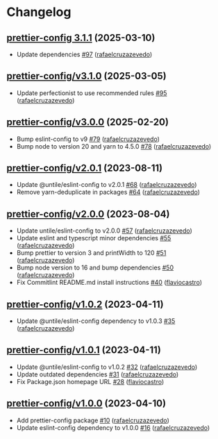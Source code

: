 # Changelog

## [prettier-config 3.1.1](https://github.com/untile/js-configs/releases/tag/prettier-config/3.1.1) (2025-03-10)
- Update dependencies [\#97](https://github.com/untile/js-configs/pull/97) ([rafaelcruzazevedo](https://github.com/rafaelcruzazevedo))

## [prettier-config/v3.1.0](https://github.com/untile/js-configs/releases/tag/prettier-config/v3.1.0) (2025-03-05)
- Update perfectionist to use recommended rules [\#95](https://github.com/untile/js-configs/pull/95) ([rafaelcruzazevedo](https://github.com/rafaelcruzazevedo))

## [prettier-config/v3.0.0](https://github.com/untile/js-configs/releases/tag/prettier-config/v3.0.0) (2025-02-20)
- Bump eslint-config to v9 [\#79](https://github.com/untile/js-configs/pull/79) ([rafaelcruzazevedo](https://github.com/rafaelcruzazevedo))
- Bump node to version 20 and yarn to 4.5.0 [\#78](https://github.com/untile/js-configs/pull/78) ([rafaelcruzazevedo](https://github.com/rafaelcruzazevedo))

## [prettier-config/v2.0.1](https://github.com/untile/js-configs/releases/tag/prettier-config/v2.0.1) (2023-08-11)
- Update @untile/eslint-config to v2.0.1 [\#68](https://github.com/untile/js-configs/pull/68) ([rafaelcruzazevedo](https://github.com/rafaelcruzazevedo))
- Remove yarn-deduplicate in packages [\#64](https://github.com/untile/js-configs/pull/64) ([rafaelcruzazevedo](https://github.com/rafaelcruzazevedo))

## [prettier-config/v2.0.0](https://github.com/untile/js-configs/releases/tag/prettier-config/v2.0.0) (2023-08-04)
- Update untile/eslint-config to v2.0.0 [\#57](https://github.com/untile/js-configs/pull/57) ([rafaelcruzazevedo](https://github.com/rafaelcruzazevedo))
- Update eslint and typescript minor dependencies [\#55](https://github.com/untile/js-configs/pull/55) ([rafaelcruzazevedo](https://github.com/rafaelcruzazevedo))
- Bump prettier to version 3 and printWidth to 120 [\#51](https://github.com/untile/js-configs/pull/51) ([rafaelcruzazevedo](https://github.com/rafaelcruzazevedo))
- Bump node version to 16 and bump dependencies [\#50](https://github.com/untile/js-configs/pull/50) ([rafaelcruzazevedo](https://github.com/rafaelcruzazevedo))
- Fix Commitlint README.md install instructions [\#40](https://github.com/untile/js-configs/pull/40) ([flaviocastro](https://github.com/flaviocastro))

## [prettier-config/v1.0.2](https://github.com/untile/js-configs/releases/tag/prettier-config/v1.0.2) (2023-04-11)
- Update @untile/eslint-config dependency to v1.0.3 [\#35](https://github.com/untile/js-configs/pull/35) ([rafaelcruzazevedo](https://github.com/rafaelcruzazevedo))

## [prettier-config/v1.0.1](https://github.com/untile/js-configs/releases/tag/prettier-config/v1.0.1) (2023-04-11)
- Update @untile/eslint-config to v1.0.2 [\#32](https://github.com/untile/js-configs/pull/32) ([rafaelcruzazevedo](https://github.com/rafaelcruzazevedo))
- Update outdated dependencies [\#31](https://github.com/untile/js-configs/pull/31) ([rafaelcruzazevedo](https://github.com/rafaelcruzazevedo))
- Fix Package.json homepage URL [\#28](https://github.com/untile/js-configs/pull/28) ([flaviocastro](https://github.com/flaviocastro))

## [prettier-config/v1.0.0](https://github.com/untile/js-configs/releases/tag/prettier-config/v1.0.0) (2023-04-10)
- Add prettier-config package [\#10](https://github.com/untile/js-configs/pull/10) ([rafaelcruzazevedo](https://github.com/rafaelcruzazevedo))
- Update eslint-config dependency to v1.0.0 [\#16](https://github.com/untile/js-configs/pull/16) ([rafaelcruzazevedo](https://github.com/rafaelcruzazevedo))
